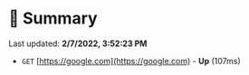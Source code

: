 # 📖 Summary
Last updated: **2/7/2022, 3:52:23 PM**

- `GET` [https://google.com](https://google.com) - **Up** (107ms)
